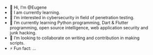 - 👋 Hi, I’m @Eugene
- 🌱 I am currently learning.
- 👀 I’m interested in cybersecurity in field of penetration testing.
- 🌱 I’m currently learning Python programming, Dart & Flutter programming, open source intelligence, web application security and junk hacking.
- 💞️ I’m looking to collaborate on writing and contribution in making scripts.
- ⚡ Fun fact: ...

<!---
KigenTech/KigenTech is a ✨ special ✨ repository because its `README.md` (this file) appears on your GitHub profile.
You can click the Preview link to take a look at your changes.
--->
